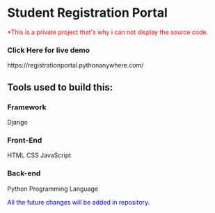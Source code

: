 # Student Registration Portal

<p style="color:red;">*This is a private project that's why i can not display the source code.</p>
<h3>Click Here for live demo</h3>
https://registrationportal.pythonanywhere.com/

## Tools used to build this:

### Framework
Django

### Front-End
HTML
CSS
JavaScript

### Back-end
Python Programming Language

<p style="color:blue;">All the future changes will be added in repository.</p>
